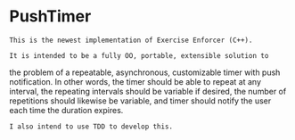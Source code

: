 # PushTimer

    This is the newest implementation of Exercise Enforcer (C++).

    It is intended to be a fully OO, portable, extensible solution to
the problem of a repeatable, asynchronous, customizable timer with
push notification. In other words, the timer should be able to repeat
at any interval, the repeating intervals should be variable if desired,
the number of repetitions should likewise be variable, and timer should
notify the user each time the duration expires.

    I also intend to use TDD to develop this.
